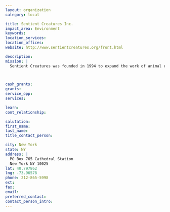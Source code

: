 ```yaml
---
layout: organization
category: local

title: Sentient Creatures Inc.
impact_area: Environment
keywords: 
location_services: 
location_offices: 
website: http://www.sentientcreatures.org/front.html

description: 
mission: |
  Sentient Creatures was founded in 1994 to expand the work of animal rescue begun by its founder, Chitra Besbroda in 1973. Sentient Creatures is the only group dedicated to consistently rescuing Harlem's abandoned, abused, and neglected "junkyard dogs." In the 27 years since Chitra first began her rescue efforts, she has rescued and placed more than 3500 of these abused and abandoned animals in loving homes.

  

cash_grants: 
grants: 
service_opp: 
services: 

learn: 
cont_relationship: 

salutation: 
first_name: 
last_name: 
title_contact_person: 

city: New York
state: NY
address: |
  PO Box 765 Cathedral Station    
  New York NY 10025
lat: 40.797862
lng: -73.96578
phone: 212-865-5998
ext: 
fax: 
email: 
preferred_contact: 
contact_person_intro: 
---
```

